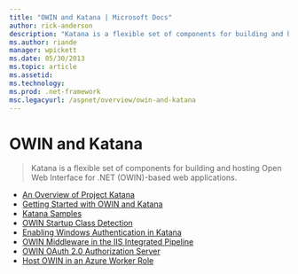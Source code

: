 ```yaml
---
title: "OWIN and Katana | Microsoft Docs"
author: rick-anderson
description: "Katana is a flexible set of components for building and hosting Open Web Interface for .NET (OWIN)-based web applications."
ms.author: riande
manager: wpickett
ms.date: 05/30/2013
ms.topic: article
ms.assetid: 
ms.technology: 
ms.prod: .net-framework
msc.legacyurl: /aspnet/overview/owin-and-katana
---
```

OWIN and Katana
====================
> Katana is a flexible set of components for building and hosting Open Web Interface for .NET (OWIN)-based web applications.


- [An Overview of Project Katana](an-overview-of-project-katana.md)
- [Getting Started with OWIN and Katana](getting-started-with-owin-and-katana.md)
- [Katana Samples](katana-samples.md)
- [OWIN Startup Class Detection](owin-startup-class-detection.md)
- [Enabling Windows Authentication in Katana](enabling-windows-authentication-in-katana.md)
- [OWIN Middleware in the IIS Integrated Pipeline](owin-middleware-in-the-iis-integrated-pipeline.md)
- [OWIN OAuth 2.0 Authorization Server](owin-oauth-20-authorization-server.md)
- [Host OWIN in an Azure Worker Role](host-owin-in-an-azure-worker-role.md)